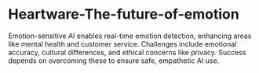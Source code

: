 # Heartware-The-future-of-emotion
Emotion-sensitive AI enables real-time emotion detection, enhancing areas like mental health and customer service. Challenges include emotional accuracy, cultural differences, and ethical concerns like privacy. Success depends on overcoming these to ensure safe, empathetic AI use.
